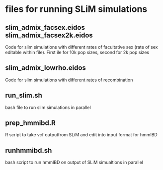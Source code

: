 # files for running SLiM simulations


## slim_admix_facsex.eidos slim_admix_facsex2k.eidos
Code for slim simulations with different rates of facultative sex (rate of sex editable within file).
First ile for 10k pop sizes, second for 2k pop sizes

## slim_admix_lowrho.eidos
Code for slim simulations with different rates of recombination

## run_slim.sh
bash file to run slim simulations in parallel

## prep_hmmibd.R
R script to take vcf outputfrom SLiM and edit into input format for hmmIBD

## runhmmibd.sh
bash script to run hmmIBD on output of SLiM simualtions in parallel
